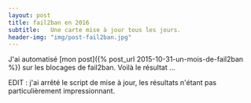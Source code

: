 ```yaml
---
layout: post
title: fail2ban en 2016
subtitle:   Une carte mise à jour tous les jours.
header-img: "img/post-fail2ban.jpg"
---
```


J'ai automatisé [mon post]({% post_url 2015-10-31-un-mois-de-fail2ban %}) sur les blocages de fail2ban. Voilà le résultat ...

EDIT : j'ai arrêté le script de mise à jour, les résultats n'étant pas particulièrement impressionnant. 

<div id="map" style="height: 400px"></div>

<script src="/public/js/jquery.min.js"></script>
<script src="/public/js/leaflet-0.7.7.js"></script>
<script src="/public/js/leaflet.markercluster-src.js"></script>
<script src='https://api.mapbox.com/mapbox.js/plugins/leaflet-fullscreen/v1.0.1/Leaflet.fullscreen.min.js'></script>


<script type="text/javascript">
	window.onload = function(){
		$('head').append('<link rel="stylesheet" type="text/css" href="/public/css/leaflet.css">');
		$('head').append('<link rel="stylesheet" type="text/css" href="/public/css/MarkerCluster.css">');
		$('head').append('<link rel="stylesheet" type="text/css" href="/public/css/MarkerCluster.Default.css">');
		$('head').append("<link href='https://api.mapbox.com/mapbox.js/plugins/leaflet-fullscreen/v1.0.1/leaflet.fullscreen.css' rel='stylesheet' />");

	
		var map = L.map('map',{fullscreenControl: true}).setView([0,0], 1);


		L.tileLayer(window.location.protocol+'//wxs.ign.fr/q9zuax52wm45kvk0bro186p8/wmts?service=WMTS&request=GetTile&version=1.0.0&layer={id}&style=normal&tilematrixSet=PM&format=image%2Fjpeg&height=256&width=256&tilematrix={z}&tilerow={y}&tilecol={x}', {
			maxZoom: 8,
			minZoom: 1,
			attribution: '<a href="http://www.ign.fr">IGN</a>',
			id: 'GEOGRAPHICALGRIDSYSTEMS.MAPS.OVERVIEW'
		}).addTo(map);


		function feat2popup(feat){
			var text = "<b>"+feat.properties.ip+"</b><br>"
			text = text + "<i>"+feat.properties.date+" "+feat.properties.time+"</i><br>";
			text = text + "Country: "+feat.properties.country_name+" "+feat.properties.region_name+"<br>";
			text = text + "City: "+feat.properties.city+"<br>";
			return text;
		}

		$.get("https://raw.githubusercontent.com/tcoupin/fail2ban-log/master/data/geojson.json",function(data){
			var markers = L.markerClusterGroup();
			if ((typeof data) == 'string'){
				data = JSON.parse(data);
			}
			markers.addLayer(L.geoJson(data, {
    			style: function (feature) {
        			return {color: feature.properties.color};
    			},
    			onEachFeature: function (feature, layer) {
        			layer.bindPopup(feat2popup(feature));
    			}
			}));
			map.addLayer(markers);
		})
		
	}
</script>


